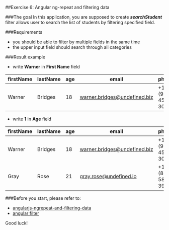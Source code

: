 ##Exercise 6: Angular ng-repeat and filtering data

###The goal
In this application, you are supposed to create ***searchStudent*** filter allows user to search the list of students by filtering specified field.

###Requirements
* you should be able to filter by multiple fields in the same time
* the upper input field should search through all categories
 
###Result example
 * write **Warner** in **First Name** field

| firstName | lastName |age |email|phone|
|--------|--------|--------|--------|--------|
| Warner  |Bridges| 18|warner.bridges@undefined.biz|+1 (914) 451-3055|

 * write **1** in **Age** field

| firstName | lastName |age |email|phone|
|--------|--------|--------|--------|--------|
| Warner  |Bridges| 18|warner.bridges@undefined.biz|+1 (914) 451-3055|
| Gray  |Rose| 21|gray.rose@undefined.io|+1 (807) 582-3992|


###Before you start, please refer to:
* [angularjs-ngrepeat-and-filtering-data](https://egghead.io/lessons/angularjs-ngrepeat-and-filtering-data)
* [angular filter](https://docs.angularjs.org/api/ng/filter/filter)


Good luck!
